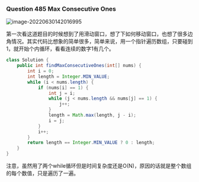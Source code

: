 ### Question 485 Max Consecutive Ones

![image-20220630142016995](C:\Users\jason\AppData\Roaming\Typora\typora-user-images\image-20220630142016995.png)

第一次看这道题目的时候想到了用滑动窗口，想了下如何移动窗口，也想了很多边角情况。其实代码比想象的简单很多，简单来说，用一个指针遍历数组，只要碰到1，就开始个内循环，看看连续的数字1有几个。



```java
class Solution {
    public int findMaxConsecutiveOnes(int[] nums) {
        int i = 0;
        int length = Integer.MIN_VALUE;
        while (i < nums.length) {
            if (nums[i] == 1) {
                int j = i;
                while (j < nums.length && nums[j] == 1) {
                    j++;
                }
                length = Math.max(length, j - i);
                i = j;
            }
            i++;
        }
        return length == Integer.MIN_VALUE ? 0 : length;
    }
}
```



注意，虽然用了两个while循环但是时间复杂度还是O(N)，原因的话就是整个数组的每个数值，只是遍历了一遍。